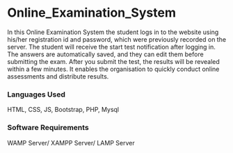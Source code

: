 # Online_Examination_System
In this Online Examination System the student logs in to the website using his/her registration id and password, which were previously recorded on the server. The student will receive the start test notification after logging in. The answers are automatically saved, and they can edit them before submitting the exam. After you submit the test, the results will be revealed within a few minutes. It enables the organisation to quickly conduct online assessments and distribute results.

### Languages Used
HTML, CSS, JS, Bootstrap, PHP, Mysql

### Software Requirements
WAMP Server/ XAMPP Server/ LAMP Server
